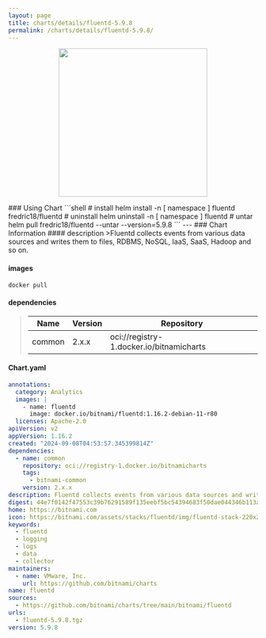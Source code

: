 ```yaml
---
layout: page
title: charts/details/fluentd-5.9.8
permalink: /charts/details/fluentd-5.9.8/
---
```

<p align="center">
    <img src="https://bitnami.com/assets/stacks/fluentd/img/fluentd-stack-220x234.png" width="300px" height="300px">
</p>
### Using Chart
```shell
# install
helm install -n [ namespace ] fluentd fredric18/fluentd
# uninstall
helm uninstall -n [ namespace ] fluentd
# untar
helm pull fredric18/fluentd --untar --version=5.9.8
```
---
### Chart Information
#### description
>Fluentd collects events from various data sources and writes them to files, RDBMS, NoSQL, IaaS, SaaS, Hadoop and so on.
   
#### images
```shell
docker pull 
```
   
#### dependencies
>Name | Version | Repository
>---|---|---
>common | 2.x.x | oci://registry-1.docker.io/bitnamicharts
   
#### Chart.yaml
```yaml
annotations:
  category: Analytics
  images: |
    - name: fluentd
      image: docker.io/bitnami/fluentd:1.16.2-debian-11-r80
  licenses: Apache-2.0
apiVersion: v2
appVersion: 1.16.2
created: "2024-09-08T04:53:57.345399814Z"
dependencies:
  - name: common
    repository: oci://registry-1.docker.io/bitnamicharts
    tags:
      - bitnami-common
    version: 2.x.x
description: Fluentd collects events from various data sources and writes them to files, RDBMS, NoSQL, IaaS, SaaS, Hadoop and so on.
digest: 44e7f0142f47553c39b76291589f135eebf5bc54394683f50dae044346b113a2
home: https://bitnami.com
icon: https://bitnami.com/assets/stacks/fluentd/img/fluentd-stack-220x234.png
keywords:
  - fluentd
  - logging
  - logs
  - data
  - collector
maintainers:
  - name: VMware, Inc.
    url: https://github.com/bitnami/charts
name: fluentd
sources:
  - https://github.com/bitnami/charts/tree/main/bitnami/fluentd
urls:
  - fluentd-5.9.8.tgz
version: 5.9.8
```
